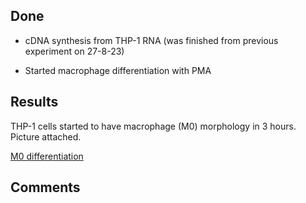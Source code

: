 ## Done 

* cDNA synthesis from THP-1 RNA (was finished from previous experiment on 27-8-23)

* Started macrophage differentiation with PMA

## Results

THP-1 cells started to have macrophage (M0) morphology in 3 hours. Picture attached.

[M0 differentiation](/wetlab/experiments/figures/macrophage_differentiation_4-9-23.png)

## Comments
